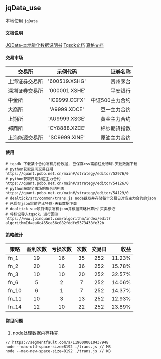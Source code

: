 ## jqData_use
本地使用 `jqData`

#### 文档说明
[JQData-本地量化数据说明书](https://www.joinquant.com/help/api/help?name=JQData 'JQData-本地量化数据说明书')
[Tqsdk文档](https://doc.shinnytech.com/tqsdk/latest/ 'Tqsdk文档')
[真格文档](https://quant.pobo.net.cn/doc?name=api '真格文档')

#### 交易市场
交易所|示例代码|证券名称
--|:--:|--:
上海证券交易所|'600519.XSHG'|贵州茅台|
深圳证券交易所|'000001.XSHE'|平安银行|
中金所|'IC9999.CCFX'|中证500主力合约|
大商所|'A9999.XDCE'|豆一主力合约|
上期所|'AU9999.XSGE'|黄金主力合约|
郑商所|'CY8888.XZCE'|棉纱期货指数|
上海能源交易所|'SC9999.XINE'|原油主力合约|

#### 使用
```SHELL
# tqsdk 下载某个合约所有月份数据, 已保存csv需前往比特球-天勤数据下载
# python获取区间交易日期
https://quant.pobo.net.cn/main#/strategy/editor/52976/0
# python获取日期对应主力合约
https://quant.pobo.net.cn/main#/strategy/editor/54126/0
# python获取全市场期货合约列表
https://quant.pobo.net.cn/main#/strategy/editor/54129/0
# dealtick/src/common/trans.js node截取并存储每个交易日对应主力合约的json
# 已保存json需前往比特球-天勤数据下载
# dealtick vue项目请求所有json并根据策略计算出'买卖标记'
# 将标记导入tqsdk，进行回测
https://www.joinquant.com/algorithm/index/edit?algorithmId=ea6c465ca56c082fddfe5373438fe32b
```

#### 策略统计
策略|盈利次数|亏损次数|次数|交易日|收益|
--|:--:|:--:|:--:|:--:|--:|
fn_1|19|16|35|252|11.23%|
fn_2|20|16|36|252|15.78%|
fn_3|10|10|20|252|32.57%|
fn_6|5|2|7|252|14.06%|
fn_10|6|1|7|252|14.37%|
fn_11|10|3|13|252|12.93%|
fn_14|12|10|22|252|23.89%|

#### 常见问题
1. node处理数据内存耗完
```JS
// https://segmentfault.com/a/1190000010437948
node --max-old-space-size=8192 ./trans.js // MB
node --max-new-space-size=8192 ./trans.js // KB
```
